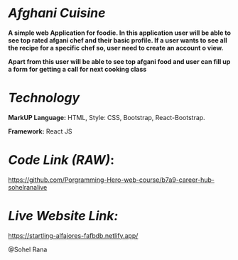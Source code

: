 # _Afghani Cuisine_

**A simple web Application for foodie. In this application user will be able to see top rated afgani chef and their basic profile. If a user wants to see all the recipe for a specific chef so, user need to create an account o view.**

**Apart from this user will be able to see top afgani food and user can fill up a form for getting a call for next cooking class**

# _Technology_
**MarkUP Language:** HTML, Style: CSS, Bootstrap, React-Bootstrap.

**Framework:** React JS

# _Code Link (RAW)_:
https://github.com/Porgramming-Hero-web-course/b7a9-career-hub-sohelranalive

# _Live Website Link:_ 
https://startling-alfajores-fafbdb.netlify.app/


@Sohel Rana